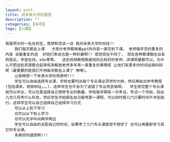```yaml
---
layout: post
title: 对未来大学的遐想
description: ""
categories: [杂项]
tags: [兴趣]
---
```



	我是郑大的一名在校生，我想和您谈一谈 我对未来大学的向往!!
    	我们每天都去上课   大部分老师都按着ppt的内容一直念到下课。 老师每年念的重复的内容 说着重复的话  对他们来说也是一种折磨啊!! 感觉现在不同了， 现在各种慕课都在出有网易云，学堂在线，edx等等。  这些视频教程都是找的比较好的老师，讲课质量都可以。为什么不把这些资源整合起来呢来解放老师多年来一直重复的事情呢 让他们有更多的时间去搞科研呢（最重要的是我们不用每天都去上课了 嘿嘿）。
    	让我畅想一下未来大学的场景吧!!!
    	学生可以自由选择专业课，学校也要列出每个专业课必须学的大纲，然后再给出参考教程(包括课本，视频网址。。。)，这样学生也不会为了选错了专业而苦恼啊。  学生修完整个专业课就可以毕业，可以任意选择自己想修专业的数量。学校每学期有一次考试，考试一个月前，贴出几月几号考什么科目，然后学生开始报名自己报考那一课程，可以同时报几门只要时间不冲突就行。这样学生可以自己选择自己选择学习方式
      	可以从上到下学习
      	也可以从下到上学习
      	也可以先学中间再学两边
     	学生可以自由的支配自己的时间，如果考了几门专业课感觉不想学了 也可以再重新学习其它的专业课。
     	多美好的遐想啊!!!
